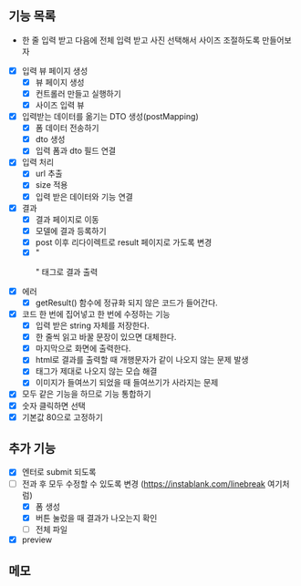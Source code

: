 ## 기능 목록
- 한 줄 입력 받고 다음에 전체 입력 받고 사진 선택해서 사이즈 조절하도록 만들어보자
- [x] 입력 뷰 페이지 생성
  - [x] 뷰 페이지 생성
  - [x] 컨트롤러 만들고 실행하기
  - [x] 사이즈 입력 뷰
- [x] 입력받는 데이터를 옮기는 DTO 생성(postMapping)
  - [x] 폼 데이터 전송하기
  - [x] dto 생성
  - [x] 입력 폼과 dto 필드 연결
- [x] 입력 처리 
  - [x] url 추출
  - [x] size 적용
  - [x] 입력 받은 데이터와 기능 연결 
- [x] 결과
  - [x] 결과 페이지로 이동
  - [x] 모델에 결과 등록하기
  - [x] post 이후 리다이렉트로 result 페이지로 가도록 변경
  - [x] "<p>" 태그로 결과 출력
- [x] 에러
  - [x] getResult() 함수에 정규화 되지 않은 코드가 들어간다.
- [x] 코드 한 번에 집어넣고 한 번에 수정하는 기능
  - [x] 입력 받은 string 자체를 저장한다.
  - [x] 한 줄씩 읽고 바꿀 문장이 있으면 대체한다.
  - [x] 마지막으로 화면에 출력한다.
  - [x] html로 결과를 출력할 때 개행문자가 같이 나오지 않는 문제 발생
  - [x] 태그가 제대로 나오지 않는 모습 해결
  - [x] 이미지가 들여쓰기 되었을 때 들여쓰기가 사라지는 문제
- [x] 모두 같은 기능을 하므로 기능 통합하기
- [x] 숫자 클릭하면 선택
- [x] 기본값 80으로 고정하기

## 추가 기능
- [x] 엔터로 submit 되도록
- [ ] 전과 후 모두 수정할 수 있도록 변경 (https://instablank.com/linebreak 여기처럼)
  - [x] 폼 생성
  - [x] 버튼 눌렀을 때 결과가 나오는지 확인
  - [ ] 전체 파일
- [x] preview

## 메모